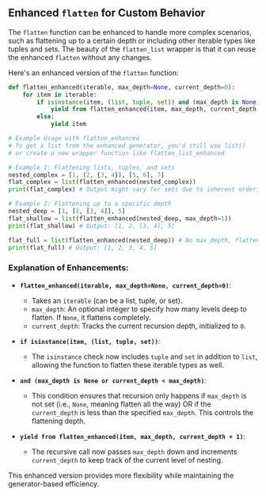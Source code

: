 ## Enhanced `flatten` for Custom Behavior

The `flatten` function can be enhanced to handle more complex scenarios, such as flattening up to a certain depth or including other iterable types like tuples and sets. The beauty of the `flatten_list` wrapper is that it can reuse the enhanced `flatten` without any changes.

Here's an enhanced version of the `flatten` function:

```python
def flatten_enhanced(iterable, max_depth=None, current_depth=0):
    for item in iterable:
        if isinstance(item, (list, tuple, set)) and (max_depth is None or current_depth < max_depth):
            yield from flatten_enhanced(item, max_depth, current_depth + 1)
        else:
            yield item

# Example Usage with flatten_enhanced
# To get a list from the enhanced generator, you'd still use list()
# or create a new wrapper function like flatten_list_enhanced

# Example 1: Flattening lists, tuples, and sets
nested_complex = [1, (2, {3, 4}), [5, 6], 7]
flat_complex = list(flatten_enhanced(nested_complex))
print(flat_complex) # Output might vary for sets due to inherent order, but elements will be there

# Example 2: Flattening up to a specific depth
nested_deep = [1, [2, [3, 4]], 5]
flat_shallow = list(flatten_enhanced(nested_deep, max_depth=1))
print(flat_shallow) # Output: [1, 2, [3, 4], 5]

flat_full = list(flatten_enhanced(nested_deep)) # No max_depth, flattens completely
print(flat_full) # Output: [1, 2, 3, 4, 5]
```

### Explanation of Enhancements:

*   **`flatten_enhanced(iterable, max_depth=None, current_depth=0)`**:
    *   Takes an `iterable` (can be a list, tuple, or set).
    *   `max_depth`: An optional integer to specify how many levels deep to flatten. If `None`, it flattens completely.
    *   `current_depth`: Tracks the current recursion depth, initialized to `0`.

*   **`if isinstance(item, (list, tuple, set))`**:
    *   The `isinstance` check now includes `tuple` and `set` in addition to `list`, allowing the function to flatten these iterable types as well.

*   **`and (max_depth is None or current_depth < max_depth)`**:
    *   This condition ensures that recursion only happens if `max_depth` is not set (i.e., `None`, meaning flatten all the way) OR if the `current_depth` is less than the specified `max_depth`. This controls the flattening depth.

*   **`yield from flatten_enhanced(item, max_depth, current_depth + 1)`**:
    *   The recursive call now passes `max_depth` down and increments `current_depth` to keep track of the current level of nesting.

This enhanced version provides more flexibility while maintaining the generator-based efficiency.